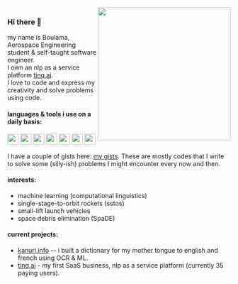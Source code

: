 <img align="right" height="300" weight="300" src="https://res.cloudinary.com/otimbilabs/image/upload/v1636096217/4f699cef54bb904be471cfcf0e5d6f38-sticker.png"/>

### Hi there 👋
my name is Boulama, Aerospace Engineering student & self-taught software engineer.  
I own an nlp as a service platform [tinq.ai](https://tinq.ai).  
I love to code and express my creativity and solve problems using code.  

#### languages & tools i use on a daily basis:

<img height="25" weight="25" aly="python logo" src="https://cdn.svgporn.com/logos/python.svg"/> <img height="25" weight="25" aly="php logo" src="https://cdn.svgporn.com/logos/php.svg"/> <img height="25" weight="25" aly="go logo" src="https://cdn.svgporn.com/logos/gopher.svg"/> <img height="25" weight="25" aly="mysql logo" src="https://cdn.svgporn.com/logos/mysql.svg"/> <img height="25" weight="25" aly="sqlite logo" src="https://cdn.svgporn.com/logos/sqlite.svg"/> <img height="25" weight="25" aly="jupyter logo" src="https://cdn.svgporn.com/logos/jupyter.svg"/> <img height="25" weight="25" aly="pytorch logo" src="https://cdn.svgporn.com/logos/pytorch.svg"/>
  
I have a couple of gists here: [my gists](https://gist.github.com/boulama). These are mostly codes that I write to solve some (silly-ish) problems I might encounter every now and then.

#### interests:
- machine learning (computational linguistics)
- single-stage-to-orbit rockets (sstos)
- small-lift launch vehicles
- space debris elimination (SpaDE)

#### current projects:
- [kanuri.info](https://kanuri.info/) -- i built a dictionary for my mother tongue to english and french using OCR & ML.
- [tinq.ai](https://tinq.ai) - my first SaaS business, nlp as a service platform (currently 35 paying users).





<!--
**boulama/boulama** is a ✨ _special_ ✨ repository because its `README.md` (this file) appears on your GitHub profile.

Here are some ideas to get you started:

- 🔭 I’m currently working on ...
- 🌱 I’m currently learning ...
- 👯 I’m looking to collaborate on ...
- 🤔 I’m looking for help with ...
- 💬 Ask me about ...
- 📫 How to reach me: ...
- 😄 Pronouns: ...
- ⚡ Fun fact: ...
-->
